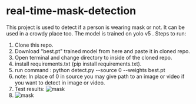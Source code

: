 # real-time-mask-detection
This project is used to detect if a person is wearing mask or not. It can be used in a crowdy place too. The model is trained on yolo v5 .
Steps to run:
1. Clone this repo.
2. Download "best.pt" trained model from here and paste it in cloned repo. 
3. Open terminal and change directory to inside of the cloned repo.
4. install requirements.txt (pip install requirements.txt).
5. run command :   python detect.py --source 0 --weights best.pt
6. note: In place of 0 in source you may give path to an image or video if you want to detect in image or video.
7. Test results: ![mask](https://user-images.githubusercontent.com/67053037/123533859-7d942a00-d736-11eb-924b-b173ef92b36c.jpg)
8. ![mask](https://user-images.githubusercontent.com/67053037/123533891-a61c2400-d736-11eb-9b91-1db645f13239.jpg)

